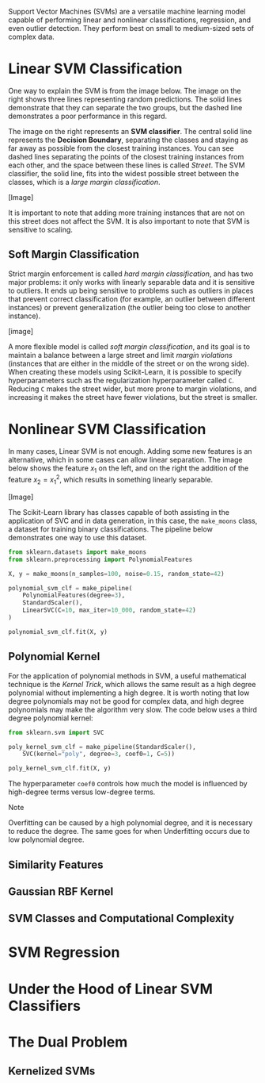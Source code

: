 Support Vector Machines (SVMs) are a versatile machine learning model capable of performing linear and nonlinear classifications, regression, and even outlier detection. They perform best on small to medium-sized sets of complex data.

# Linear SVM Classification

One way to explain the SVM is from the image below. The image on the right shows three lines representing random predictions. The solid lines demonstrate that they can separate the two groups, but the dashed line demonstrates a poor performance in this regard.

The image on the right represents an **SVM classifier**. The central solid line represents the **Decision Boundary**, separating the classes and staying as far away as possible from the closest training instances. You can see dashed lines separating the points of the closest training instances from each other, and the space between these lines is called _Street_. The SVM classifier, the solid line, fits into the widest possible street between the classes, which is a _large margin classification_.

[Image]

It is important to note that adding more training instances that are not on this street does not affect the SVM. It is also important to note that SVM is sensitive to scaling.

## Soft Margin Classification

Strict margin enforcement is called _hard margin classification_, and has two major problems: it only works with linearly separable data and it is sensitive to outliers. It ends up being sensitive to problems such as outliers in places that prevent correct classification (for example, an outlier between different instances) or prevent generalization (the outlier being too close to another instance).

[image]

A more flexible model is called _soft margin classification_, and its goal is to maintain a balance between a large street and limit _margin violations_ (instances that are either in the middle of the street or on the wrong side). When creating these models using Scikit-Learn, it is possible to specify hyperparameters such as the regularization hyperparameter called `C`. Reducing `C` makes the street wider, but more prone to margin violations, and increasing it makes the street have fewer violations, but the street is smaller.


# Nonlinear SVM Classification
In many cases, Linear SVM is not enough. Adding some new features is an alternative, which in some cases can allow linear separation. The image below shows the feature $x_{1}$ on the left, and on the right the addition of the feature $x_{2} = x_{1} ^{2}$, which results in something linearly separable.

[Image]

The Scikit-Learn library has classes capable of both assisting in the application of SVC and in data generation, in this case, the `make_moons` class, a dataset for training binary classifications. The pipeline below demonstrates one way to use this dataset.


```python
from sklearn.datasets import make_moons
from sklearn.preprocessing import PolynomialFeatures

X, y = make_moons(n_samples=100, noise=0.15, random_state=42)

polynomial_svm_clf = make_pipeline(
	PolynomialFeatures(degree=3),
	StandardScaler(),
	LinearSVC(C=10, max_iter=10_000, random_state=42)
)

polynomial_svm_clf.fit(X, y)

```

## Polynomial Kernel
For the application of polynomial methods in SVM, a useful mathematical technique is the _Kernel Trick_, which allows the same result as a high degree polynomial without implementing a high degree. It is worth noting that low degree polynomials may not be good for complex data, and high degree polynomials may make the algorithm very slow. The code below uses a third degree polynomial kernel:

```python
from sklearn.svm import SVC

poly_kernel_svm_clf = make_pipeline(StandardScaler(),
	SVC(kernel="poly", degree=3, coef0=1, C=5))

poly_kernel_svm_clf.fit(X, y)
```
 The hyperparameter `coef0` controls how much the model is influenced by high-degree terms versus low-degree terms.
 
> [!NOTE]
> Overfitting can be caused by a high polynomial degree, and it is necessary to reduce the degree. The same goes for when Underfitting occurs due to low polynomial degree.

## Similarity Features



## Gaussian RBF Kernel



## SVM Classes and Computational Complexity





# SVM Regression





# Under the Hood of Linear SVM Classifiers





# The Dual Problem


## Kernelized SVMs
